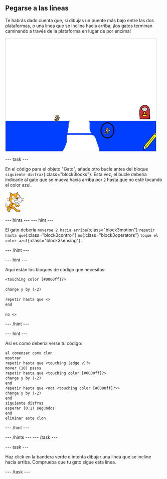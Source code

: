 ## Pegarse a las líneas

Te habrás dado cuenta que, si dibujas un puente más bajo entre las dos plataformas, o una línea que se inclina hacia arriba, ¡los gatos terminan caminando a través de la plataforma en lugar de por encima!

![Gatos caminando por la plataforma](images/cat-walk-through-platform.png)

--- task ---

En el código para el objeto "Gato", añade otro bucle antes del bloque `siguiente disfraz`{:class="block3looks"}. Esta vez, el bucle debería indicarle al gato que se mueva hacia arriba por `2` hasta que no esté tocando el color azul.

![Objeto Gato](images/cat-sprite.png)

--- hints ---
 --- hint ---

El gato debería `moverse 2 hacia arriba`{:class="block3motion"} `repetir hasta que`{:class="block3control"} `no`{:class="block3operators"} `toque el color azul`{:class="block3sensing"}.

--- /hint ---

--- hint ---

Aquí están los bloques de código que necesitas:

```blocks3
<touching color [#0000ff]?>

change y by (-2)

repetir hasta que <>
end

no <>
```

--- /hint ---

--- hint ---

Así es como debería verse tu código:

```blocks3
al comenzar como clon
mostrar
repetir hasta que <touching (edge v)?> 
mover (10) pasos
repetir hasta que <touching color [#0000ff]?> 
change y by (-2)
end
repetir hasta que <not <touching color [#0000ff]?>> 
change y by (-2)
end
siguiente disfraz
esperar (0.1) segundos
end
eliminar este clon
```

--- /hint ---

--- /hints --- --- /task ---

--- task ---

Haz click en la bandera verde e intenta dibujar una línea que se incline hacia arriba. Comprueba que tu gato sigue esta línea.

--- /task ---
